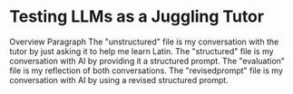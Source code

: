 # Testing LLMs as a Juggling Tutor

Overview Paragraph
The "unstructured" file is my conversation with the tutor by just asking it to help me learn Latin.
The "structured" file is my conversation with AI by providing it a structured prompt.
The "evaluation" file is my reflection of both conversations. 
The "revisedprompt" file is my conversation with AI by using a revised structured prompt. 